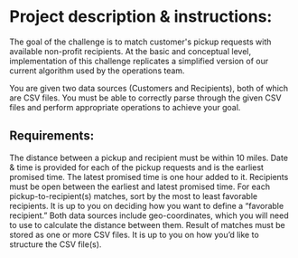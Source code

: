 # Project description & instructions:
The goal of the challenge is to match customer's pickup requests with available non-profit recipients.
At the basic and conceptual level, implementation of this challenge replicates a simplified version of our current algorithm used by the operations team.

You are given two data sources (Customers and Recipients), both of which are CSV files.
You must be able to correctly parse through the given CSV files and perform appropriate operations to achieve your goal.

## Requirements:
The distance between a pickup and recipient must be within 10 miles. Date & time is provided for each of the pickup requests and is the earliest promised time. The latest promised time is one hour added to it. Recipients must be open between the earliest and latest promised time. For each pickup-to-recipient(s) matches, sort by the most to least favorable recipients. It is up to you on deciding how you want to define a “favorable recipient.” Both data sources include geo-coordinates, which you will need to use to calculate the distance between them.
Result of matches must be stored as one or more CSV files. It is up to you on how you’d like to structure the CSV file(s).
